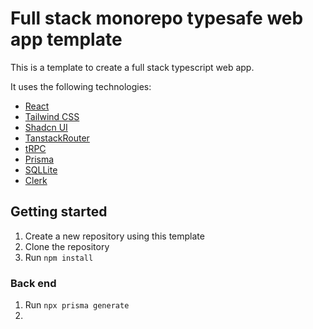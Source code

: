 # Full stack monorepo typesafe web app template

This is a template to create a full stack typescript web app.

It uses the following technologies:

- [React](https://reactjs.org/)
- [Tailwind CSS](https://tailwindcss.com/)
- [Shadcn UI](https://ui.shadcn.com/)
- [TanstackRouter](https://tanstack.com/router/latest)
- [tRPC](https://trpc.io/)
- [Prisma](https://www.prisma.io/)
- [SQLLite](https://www.sqlite.org/index.html)
- [Clerk](https://clerk.com/docs)

## Getting started

1. Create a new repository using this template
2. Clone the repository
3. Run `npm install`

### Back end

1. Run `npx prisma generate`
2. 

